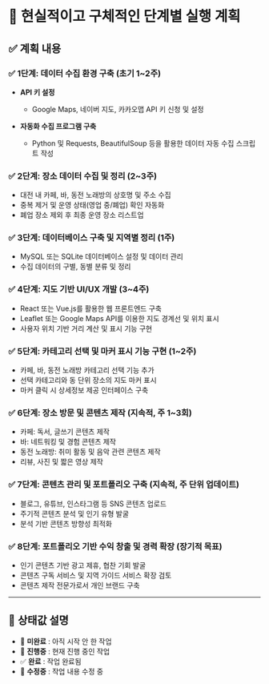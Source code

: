 # 📌 현실적이고 구체적인 단계별 실행 계획

## ✅ 계획 내용

### ✅ 1단계: 데이터 수집 환경 구축 (초기 1\~2주)

* **API 키 설정**

  * Google Maps, 네이버 지도, 카카오맵 API 키 신청 및 설정

* **자동화 수집 프로그램 구축**

  * Python 및 Requests, BeautifulSoup 등을 활용한 데이터 자동 수집 스크립트 작성

### ✅ 2단계: 장소 데이터 수집 및 정리 (2\~3주)

* 대전 내 카페, 바, 동전 노래방의 상호명 및 주소 수집
* 중복 제거 및 운영 상태(영업 중/폐업) 확인 자동화
* 폐업 장소 제외 후 최종 운영 장소 리스트업

### ✅ 3단계: 데이터베이스 구축 및 지역별 정리 (1주)

* MySQL 또는 SQLite 데이터베이스 설정 및 데이터 관리
* 수집 데이터의 구별, 동별 분류 및 정리

### ✅ 4단계: 지도 기반 UI/UX 개발 (3\~4주)

* React 또는 Vue.js를 활용한 웹 프론트엔드 구축
* Leaflet 또는 Google Maps API를 이용한 지도 경계선 및 위치 표시
* 사용자 위치 기반 거리 계산 및 표시 기능 구현

### ✅ 5단계: 카테고리 선택 및 마커 표시 기능 구현 (1\~2주)

* 카페, 바, 동전 노래방 카테고리 선택 기능 추가
* 선택 카테고리와 동 단위 장소의 지도 마커 표시
* 마커 클릭 시 상세정보 제공 인터페이스 구축

### ✅ 6단계: 장소 방문 및 콘텐츠 제작 (지속적, 주 1\~3회)

* 카페: 독서, 글쓰기 콘텐츠 제작
* 바: 네트워킹 및 경험 콘텐츠 제작
* 동전 노래방: 취미 활동 및 음악 관련 콘텐츠 제작
* 리뷰, 사진 및 짧은 영상 제작

### ✅ 7단계: 콘텐츠 관리 및 포트폴리오 구축 (지속적, 주 단위 업데이트)

* 블로그, 유튜브, 인스타그램 등 SNS 콘텐츠 업로드
* 주기적 콘텐츠 분석 및 인기 유형 발굴
* 분석 기반 콘텐츠 방향성 최적화

### ✅ 8단계: 포트폴리오 기반 수익 창출 및 경력 확장 (장기적 목표)

* 인기 콘텐츠 기반 광고 제휴, 협찬 기회 발굴
* 콘텐츠 구독 서비스 및 지역 가이드 서비스 확장 검토
* 콘텐츠 제작 전문가로서 개인 브랜드 구축

---

## 🔖 상태값 설명

- 🔲 **미완료** : 아직 시작 안 한 작업
- 🔶 **진행중** : 현재 진행 중인 작업
- ✅ **완료** : 작업 완료됨
- 🔵 **수정중** : 작업 내용 수정 중